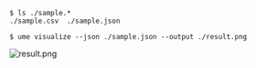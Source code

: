 ```
$ ls ./sample.*
./sample.csv  ./sample.json

$ ume visualize --json ./sample.json --output ./result.png
```

![result.png](https://github.com/smly/ume/raw/master/demo/visualize/result.png)
